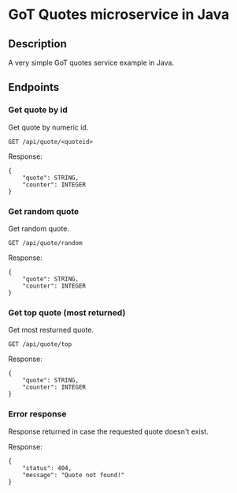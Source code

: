 # GoT Quotes microservice in Java 
    
## Description

A very simple GoT quotes service example in Java.  

## Endpoints

### Get quote by id

Get quote by numeric id.

```
GET /api/quote/<quoteid>
```

Response:

```
{
	"quote": STRING,
	"counter": INTEGER
}
```

### Get random quote

Get random quote.

```
GET /api/quote/random
```

Response:

```
{
	"quote": STRING,
	"counter": INTEGER
}
```

### Get top quote (most returned)

Get most resturned quote.

```
GET /api/quote/top
```

Response:

```
{
	"quote": STRING,
	"counter": INTEGER
}
```

### Error response

Response returned in case the requested quote doesn't exist.

Response:

```
{
	"status": 404,
	"message": "Quote not found!"
}
```

